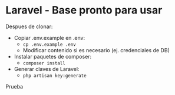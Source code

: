# Laravel - Base pronto para usar

Despues de clonar:
- Copiar .env.example en .env:
	- `cp .env.example .env`
	- Modificar contenido si es necesario (ej. credenciales de DB)
- Instalar paquetes de composer:
	- `composer install`
- Generar claves de Laravel:
	- `php artisan key:generate`




Prueba